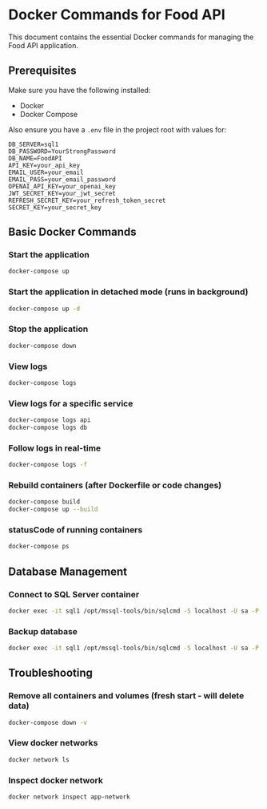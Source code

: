 # Docker Commands for Food API

This document contains the essential Docker commands for managing the Food API application.

## Prerequisites

Make sure you have the following installed:

- Docker
- Docker Compose

Also ensure you have a `.env` file in the project root with values for:

```
DB_SERVER=sql1
DB_PASSWORD=YourStrongPassword
DB_NAME=FoodAPI
API_KEY=your_api_key
EMAIL_USER=your_email
EMAIL_PASS=your_email_password
OPENAI_API_KEY=your_openai_key
JWT_SECRET_KEY=your_jwt_secret
REFRESH_SECRET_KEY=your_refresh_token_secret
SECRET_KEY=your_secret_key
```

## Basic Docker Commands

### Start the application

```bash
docker-compose up
```

### Start the application in detached mode (runs in background)

```bash
docker-compose up -d
```

### Stop the application

```bash
docker-compose down
```

### View logs

```bash
docker-compose logs
```

### View logs for a specific service

```bash
docker-compose logs api
docker-compose logs db
```

### Follow logs in real-time

```bash
docker-compose logs -f
```

### Rebuild containers (after Dockerfile or code changes)

```bash
docker-compose build
docker-compose up --build
```

### statusCode of running containers

```bash
docker-compose ps
```

## Database Management

### Connect to SQL Server container

```bash
docker exec -it sql1 /opt/mssql-tools/bin/sqlcmd -S localhost -U sa -P ${DB_PASSWORD}
```

### Backup database

```bash
docker exec -it sql1 /opt/mssql-tools/bin/sqlcmd -S localhost -U sa -P ${DB_PASSWORD} -Q "BACKUP DATABASE [${DB_NAME}] TO DISK = N'/var/opt/mssql/data/${DB_NAME}_backup.bak' WITH NOFORMAT, NOINIT, SKIP, NOREWIND, NOUNLOAD, STATS = 10"
```

## Troubleshooting

### Remove all containers and volumes (fresh start - will delete data)

```bash
docker-compose down -v
```

### View docker networks

```bash
docker network ls
```

### Inspect docker network

```bash
docker network inspect app-network
```
